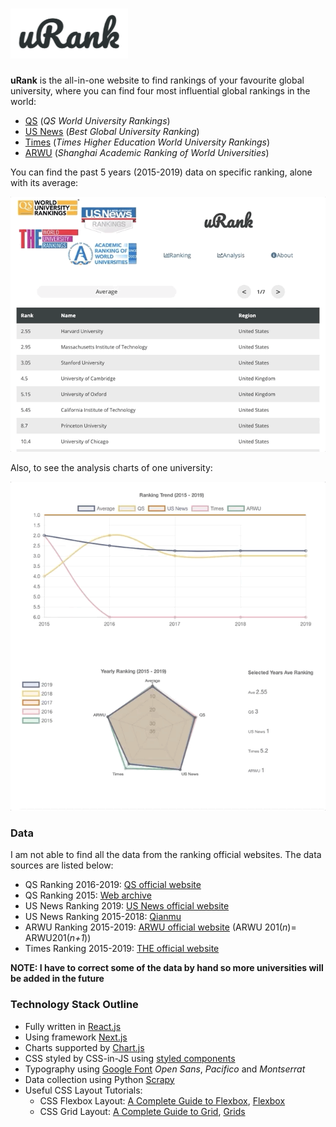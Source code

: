 # [![Screenshot](static/readme0.png)](https://urank.now.sh)

**uRank** is the all-in-one website to find rankings of your favourite global university, where you can find four most influential global rankings in the world:

- [QS](https://www.topuniversities.com) (*QS World University Rankings*)
- [US News](https://www.usnews.com/education/best-global-universities) (*Best Global University Ranking*)
- [Times](https://www.timeshighereducation.com) (*Times Higher Education World University Rankings*)
- [ARWU](http://www.shanghairanking.com) (*Shanghai Academic Ranking of World Universities*)

You can find the past 5 years (2015-2019) data on specific ranking, alone with its average:

![Screenshot](static/readme1.gif)

Also, to see the analysis charts of one university:

![Screenshot](static/readme2.gif)

### Data

I am not able to find all the data from the ranking official websites. The data sources are listed below:

* QS Ranking 2016-2019: [QS official website](https://www.topuniversities.com/university-rankings/world-university-rankings/2019)
* QS Ranking 2015: [Web archive](https://web.archive.org)
* US News Ranking 2019: [US News official website](https://www.usnews.com/education/best-global-universities/rankings)
* US News Ranking 2015-2018: [Qianmu](http://www.qianmu.org)
* ARWU Ranking 2015-2019: [ARWU official website](http://www.shanghairanking.com/ARWU2018.html) (ARWU 201(*n*)= ARWU201(*n+1*))
* Times Ranking 2015-2019: [THE official website](https://www.timeshighereducation.com/world-university-rankings/2019/world-ranking#!/page/0/length/25/sort_by/rank/sort_order/asc/cols/stats)

**NOTE: I have to correct some of the data by hand so more universities will be added in the future**

### Technology Stack Outline

* Fully written in [React.js](https://reactjs.org)
* Using framework [Next.js](https://nextjs.org)
* Charts supported by [Chart.js](https://www.chartjs.org)
* CSS styled by CSS-in-JS using [styled components](https://www.styled-components.com)
* Typography using [Google Font](https://fonts.google.com/?selection.family=Open+Sans|Pacifico) *Open Sans*, *Pacifico* and *Montserrat*
* Data collection using Python [Scrapy](https://scrapy.org)
* Useful CSS Layout Tutorials:
  * CSS Flexbox Layout: [A Complete Guide to Flexbox](https://css-tricks.com/snippets/css/a-guide-to-flexbox/), [Flexbox](https://developer.mozilla.org/en-US/docs/Learn/CSS/CSS_layout/Flexbox)
  * CSS Grid Layout: [A Complete Guide to Grid](https://css-tricks.com/snippets/css/complete-guide-grid/), [Grids](https://developer.mozilla.org/en-US/docs/Learn/CSS/CSS_layout/Grids)

